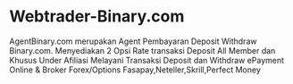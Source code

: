 # Webtrader-Binary.com
AgentBinary.com merupakan Agent Pembayaran Deposit Withdraw Binary.com. Menyediakan 2 Opsi Rate transaksi Deposit All Member dan Khusus Under Afiliasi  Melayani Transaksi Deposit dan Withdraw ePayment Online &amp; Broker Forex/Options  Fasapay,Neteller,Skrill,Perfect Money
